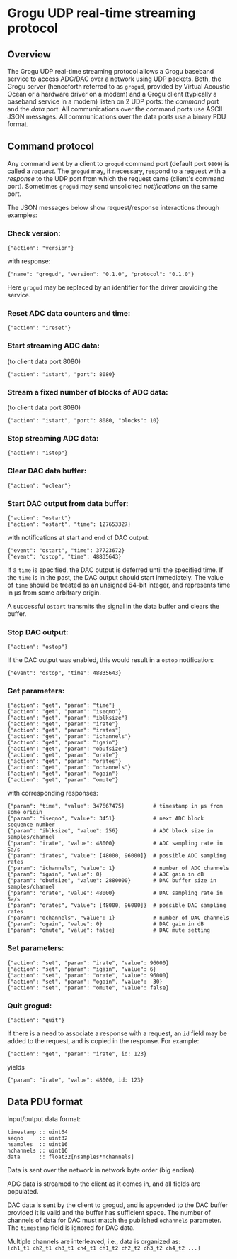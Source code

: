 # Grogu UDP real-time streaming protocol

## Overview

The Grogu UDP real-time streaming protocol allows a Grogu baseband service to access ADC/DAC over a network using UDP packets. Both, the Grogu server (henceforth referred to as `grogud`, provided by Virtual Acoustic Ocean or a hardware driver on a modem) and a Grogu client (typically a baseband service in a modem) listen on 2 UDP ports: the _command_ port and the _data_ port. All communications over the command ports use ASCII JSON messages. All communications over the data ports use a binary PDU format.

## Command protocol

Any command sent by a client to `grogud` command port (default port `9809`) is called a _request_. The `grogud` may, if necessary, respond to a request with a _response_ to the UDP port from which the request came (client's command port). Sometimes `grogud` may send unsolicited _notifications_ on the same port.

The JSON messages below show request/response interactions through examples:

### Check version:
```
{"action": "version"}
```
with response:
```
{"name": "grogud", "version": "0.1.0", "protocol": "0.1.0"}
```
Here `grogud` may be replaced by an identifier for the driver providing the service.

### Reset ADC data counters and time:
```
{"action": "ireset"}
```

### Start streaming ADC data:
(to client data port 8080)
```
{"action": "istart", "port": 8080}
```

### Stream a fixed number of blocks of ADC data:
(to client data port 8080)
```
{"action": "istart", "port": 8080, "blocks": 10}
```

### Stop streaming ADC data:
```
{"action": "istop"}
```

### Clear DAC data buffer:
```
{"action": "oclear"}
```

### Start DAC output from data buffer:
```
{"action": "ostart"}
{"action": "ostart", "time": 127653327}
```
with notifications at start and end of DAC output:
```
{"event": "ostart", "time": 37723672}
{"event": "ostop", "time": 48835643}
```
If a `time` is specified, the DAC output is deferred until the specified time.
If the `time` is in the past, the DAC output should start immediately. The value
of `time` should be treated as an unsigned 64-bit integer, and represents time in
µs from some arbitrary origin.

A successful `ostart` transmits the signal in the data buffer and clears the buffer.

### Stop DAC output:
```
{"action": "ostop"}
```
If the DAC output was enabled, this would result in a `ostop` notification:
```
{"event": "ostop", "time": 48835643}
```

### Get parameters:
```
{"action": "get", "param": "time"}
{"action": "get", "param": "iseqno"}
{"action": "get", "param": "iblksize"}
{"action": "get", "param": "irate"}
{"action": "get", "param": "irates"}
{"action": "get", "param": "ichannels"}
{"action": "get", "param": "igain"}
{"action": "get", "param": "obufsize"}
{"action": "get", "param": "orate"}
{"action": "get", "param": "orates"}
{"action": "get", "param": "ochannels"}
{"action": "get", "param": "ogain"}
{"action": "get", "param": "omute"}
```
with corresponding responses:
```
{"param": "time", "value": 347667475}         # timestamp in µs from some origin
{"param": "iseqno", "value": 3451}            # next ADC block sequence number
{"param": "iblksize", "value": 256}           # ADC block size in samples/channel
{"param": "irate", "value": 48000}            # ADC sampling rate in Sa/s
{"param": "irates", "value": [48000, 96000]}  # possible ADC sampling rates
{"param": "ichannels", "value": 1}            # number of ADC channels
{"param": "igain", "value": 0}                # ADC gain in dB
{"param": "obufsize", "value": 2880000}       # DAC buffer size in samples/channel
{"param": "orate", "value": 48000}            # DAC sampling rate in Sa/s
{"param": "orates", "value": [48000, 96000]}  # possible DAC sampling rates
{"param": "ochannels", "value": 1}            # number of DAC channels
{"param": "ogain", "value": 0}                # DAC gain in dB
{"param": "omute", "value": false}            # DAC mute setting
```

### Set parameters:
```
{"action": "set", "param": "irate", "value": 96000}
{"action": "set", "param": "igain", "value": 6}
{"action": "set", "param": "orate", "value": 96000}
{"action": "set", "param": "ogain", "value": -30}
{"action": "set", "param": "omute", "value": false}
```

### Quit grogud:
```
{"action": "quit"}
```

If there is a need to associate a response with a request, an `id` field may be added to the request, and is copied in the response. For example:
```
{"action": "get", "param": "irate", id: 123}
```
yields
```
{"param": "irate", "value": 48000, id: 123}
```

## Data PDU format

Input/output data format:
```
timestamp :: uint64
seqno     :: uint32
nsamples  :: uint16
nchannels :: uint16
data      :: float32[nsamples*nchannels]
```
Data is sent over the network in network byte order (big endian).

ADC data is streamed to the client as it comes in, and all fields are populated.

DAC data is sent by the client to grogud, and is appended to the DAC buffer provided it is valid and the buffer has sufficient space. The number of channels of data for DAC must match the published `ochannels` parameter. The `timestamp` field is ignored for DAC data.

Multiple channels are interleaved, i.e., data is organized as:<br>
`[ch1_t1 ch2_t1 ch3_t1 ch4_t1 ch1_t2 ch2_t2 ch3_t2 ch4_t2 ...]`
